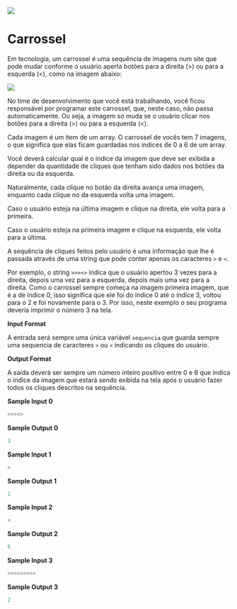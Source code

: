 ![](https://www.hackerrank.com/wp-content/uploads/2018/08/hackerrank_logo.png)

# Carrossel

Em tecnologia, um carrossel é uma sequência de imagens num site que pode mudar conforme o usuário aperta botões para a direita (>) ou para a esquerda (<), como na imagem abaixo:

![](https://i.imgur.com/8ubTDdU.jpg)

No time de desenvolvimento que você está trabalhando, você ficou responsável por programar este carrossel, que, neste caso, não passa automaticamente. Ou seja, a imagem só muda se o usuário clicar nos botões para a direita (>) ou para a esquerda (<).

Cada imagem é um item de um array. O carrossel de vocês tem 7 imagens, o que significa que elas ficam guardadas nos índices de 0 a 6 de um array.

Você deverá calcular qual é o índice da imagem que deve ser exibida a depender da quantidade de cliques que tenham sido dados nos botões da direita ou da esquerda.

Naturalmente, cada clique no botão da direita avança uma imagem, enquanto cada clique no da esquerda volta uma imagem.

Caso o usuário esteja na última imagem e clique na direita, ele volta para a primeira.

Caso o usuário esteja na primeira imagem e clique na esquerda, ele volta para a última.

A sequência de cliques feitos pelo usuário é uma informação que lhe é passada através de uma string que pode conter apenas os caracteres `>` e `<`.

Por exemplo, o string `>>><>` indica que o usuário apertou 3 vezes para a direita, depois uma vez para a esquerda, depois mais uma vez para a direita. Como o carrossel sempre começa na imagem primeira imagem, que é a de índice 0, isso significa que ele foi do índice 0 até o índice 3, voltou para o 2 e foi novamente para o 3. Por isso, neste exemplo o seu programa deveria imprimir o número 3 na tela.

**Input Format**

A entrada será sempre uma única variável `sequencia` que guarda sempre uma sequencia de caracteres `>` ou `<` indicando os cliques do usuário.

**Output Format**

A saída deverá ser sempre um número inteiro positivo entre 0 e 6 que indica o índice da imagem que estará sendo exibida na tela após o usuário fazer todos os cliques descritos na sequência.

**Sample Input 0**
```javascript
>>><>
```

**Sample Output 0**
```javascript
3
```

**Sample Input 1**
```javascript
>
```

**Sample Output 1**
```javascript
1
```

**Sample Input 2**
```javascript
<
```

**Sample Output 2**
```javascript
6
```

**Sample Input 3**
```javascript
>>>>>>>>>
```

**Sample Output 3**
```javascript
2
```
